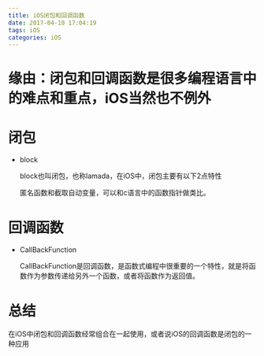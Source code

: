 ```yaml
---
title: iOS闭包和回调函数
date: 2017-04-10 17:04:19
tags: iOS
categories: iOS
---
```


# 缘由：闭包和回调函数是很多编程语言中的难点和重点，iOS当然也不例外

<!--more-->

# 闭包
* block

	block也叫闭包，也称lamada，在iOS中，闭包主要有以下2点特性
	
	匿名函数和截取自动变量，可以和c语言中的函数指针做类比。

# 回调函数
* CallBackFunction

	CallBackFunction是回调函数，是函数式编程中很重要的一个特性，就是将函数作为参数传递给另外一个函数，或者将函数作为返回值。

# 总结
在iOS中闭包和回调函数经常组合在一起使用，或者说iOS的回调函数是闭包的一种应用
